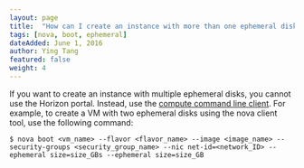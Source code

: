 ```yaml
---
layout: page
title:  "How can I create an instance with more than one ephemeral disk?"
tags: [nova, boot, ephemeral]
dateAdded: June 1, 2016
author: Ying Tang
featured: false
weight: 4
---
```


If you want to create an instance with multiple ephemeral disks, you cannot use the Horizon portal. Instead, use the [compute command line client](http://docs.openstack.org/cli-reference/nova.html). 
For example, to create a VM with two ephemeral disks using the nova client tool, use the following command:

	$ nova boot <vm_name> --flavor <flavor_name> --image <image_name> --security-groups <security_group_name> --nic net-id=<network_ID> --ephemeral size=size_GBs --ephemeral size=size_GB


